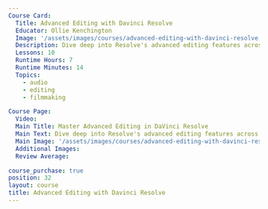 ```yaml
---
Course Card:
  Title: Advanced Editing with Davinci Resolve
  Educator: Ollie Kenchington
  Image: '/assets/images/courses/advanced-editing-with-davinci-resolve.jpg'
  Description: Dive deep into Resolve's advanced editing features across Cut, Edit, Fusion, and Fairlight pages with detailed examples and downloadable projects.
  Lessons: 10
  Runtime Hours: 7
  Runtime Minutes: 14
  Topics:
    - audio
    - editing
    - filmmaking

Course Page:
  Video:
  Main Title: Master Advanced Editing in DaVinci Resolve
  Main Text: Dive deep into Resolve's advanced editing features across Cut, Edit, Fusion, and Fairlight pages with detailed examples and downloadable projects.
  Main Image: '/assets/images/courses/advanced-editing-with-davinci-resolve/advanced-editing-with-davinci-resolve-main.jpg'
  Additional Images:
  Review Average:

course_purchase: true
position: 32
layout: course
title: Advanced Editing with Davinci Resolve
---
```


